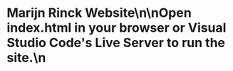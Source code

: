 # Marijn Rinck Website\n\nOpen index.html in your browser or Visual Studio Code's Live Server to run the site.\n